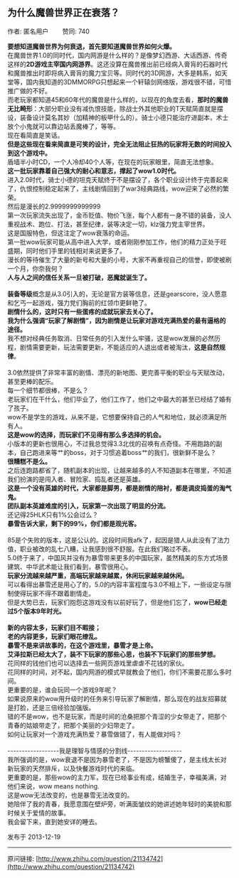 ## 为什么魔兽世界正在衰落？

作者: 匿名用户&nbsp;&nbsp;&nbsp;&nbsp;&nbsp;&nbsp;&nbsp;&nbsp;赞同: 740


<b>要想知道魔兽世界为何衰退，首先要知道魔兽世界如何火爆。</b><br>在魔兽世界1.0的同时代，国内网游是什么样的？是像梦幻西游、大话西游、传奇这样的<b>2D游戏主宰国内网游界</b>。这还没算在魔兽推出前已经病入膏肓的石器时代和魔兽推出时即将病入膏肓的魔力宝贝等。同时代的3D网游，大多是韩系，如天堂等，国内我知道的3DMMORPG只想起来一个轩辕剑网络版，游戏很不错，可惜推广做的不好。<br>而老玩家都知道45和60年代的魔兽是什么样的，以现在的角度去看，<b>那时的魔兽无比畸形</b>：大部分职业没有减仇恨技能，除战士外其他职业的T天赋简直就是摆设，装备设计莫名其妙（加精神的板甲什么的）。骑士小德只能治疗进副本，术士放个小鬼就可以靠边站丢魔棒了，等等。<br>现在看简直是笑话。<br><b>但是这些现在看来简直是可笑的设计，完全无法阻止狂热的玩家将无数的时间投入到这个游戏中。</b><br>盾墙半小时CD，一个人冷却40个人等，在现在的玩家眼里，简直无法想象。<br><b>这一批玩家靠着自己强大的耐心和意志，撑起了wow1.0时代。</b><br>进入2.0时代，骑士小德的坦克天赋终于不是摆设了，各个职业设计终于完善起来了，仇恨控制稳定起来了，主线剧情回到了war3经典路线，wow迎来了必然的繁荣。<br>然后是漫长的2.9999999999999<br>第一次玩家流失出现了，金币贬值、物价飞涨，每个人都有一身不错的装备，没人重视战术、跑位、打法，甚至纪律，装等决定一切，klz强力党主宰世界。<br>这是国服特色，但这注定了wow衰落的命运。<br>第一批wow玩家可能从高中进入大学，或者刚刚参加工作，他们的精力正处于旺盛期，同时他们手里的钱相对来说更多了。<br>漫长的等待催生了大量的新号和大量的小号，大家不再重视自己的信誉，即使被刷一个月，你奈我何？<br><b>人与人之间的信任关系一旦被打破，恶魔就诞生了。</b><br><br><b>装备等级</b>概念是从3.0引入的，无论是官方装等信息，还是gearscore，没人愿意和乞丐一起游戏，强力党们胸前的红领巾更鲜艳了。<br><b>剧情什么的，这时只有一些蛋疼的成就玩家去关心了。</b><br><b>我为什么强调“玩家了解剧情”，因为剧情是让玩家对游戏充满热爱的最有逼格的途径。</b><br>我不想对经典任务取消、日常任务的引入发什么牢骚，这是wow发展的必然历程，剧情需要更新，玩法需要更新，不能适应的人退出或者被淘汰，<b>这是自然规律</b>。<br><br>3.0依然提供了非常丰富的剧情、漂亮的新地图、更完善平衡的职业与天赋改动，甚至更棒的配乐。<br>每一个细节都很棒，不是么？<br>老玩家们在干什么，他们毕业了，他们工作了，他们之中最大的甚至已经结了婚有了孩子。<br>wow不是学生的游戏，从来不是，它想要保持自己的人气和地位，就必须满足所有人。<br><b>这是wow的选择，而玩家们不见得有那么多选择的机会。</b><br>小版本的更新也很用心，不过我总觉得3.3北伐的召唤有点奇怪。不用跑路的副本，自己跑进来等艹的boss，对于习惯追着boss艹的我们，很新鲜不是么？<br><b>很糟糕不是么。</b><br>之后连跑路都省了，随机副本的出现，让越来越多的人不知道副本在哪里，不知道我们扮演的是闯入者、冒险家、捣乱者还是英雄。<br><b>这是一个没有英雄的时代，大家都是脚男，都是剧情的陪衬，都是调皮捣蛋的淘气鬼。</b><br><b>团队副本英雄难度的引入，玩家第一次出现了明显的分流。</b><br>还记得25HLK只有1%公会过么？<br><b>暴雪告诉大家，剩下的99%，你们都是观光客。</b><br><br>85是个失败的版本，这是公认的。这段时间我afk了，起因是猎人从此没有了法力值，职业被改的乱七八糟，让我感到很不舒服。在此我们略过不表。<br>5.0终于来了，中国风并没有为暴雪带来更多的中国玩家，虽然精美的东方式场景建筑、中华武术能让我们看到，暴雪很用心。<br><b>玩家分流越来越严重，高端玩家越来越累，休闲玩家越来越休闲。</b><br>可以看得出暴雪还是用心了的，5.0的内容丰富程度与3.0不相上下，一些设定与限制使得玩家不得不跟着剧情走。<br>但是大势已去，玩家们抱怨这游戏没有以前好玩了，但是他们忘了，<b>wow已经走过5个版本9年时光。</b><br><br><b>新的内容太多，玩家们目不暇接；</b><br><b>老的内容更多，玩家们眼花缭乱。</b><br><b>暴雪不是来讲故事的，在这个游戏里，暴雪才是上帝。</b><br><b>艾泽拉斯已经太大了，装不下玩家的那些心思，也装不下玩家们的那些梦想。</b><br>花同样的钱他们也可以选择去一些网页游戏里虐虐不花钱的家伙。<br>花同样的时间，对不起，国内网游的模式早就教会了他们，你们不需要花那么多时间。<br>更重要的是，谁会玩同一个游戏9年呢？<br>如果说原来的wow用升级时的任务来引导玩家了解剧情，那么现在的战友招募就是打脸，还是三倍经验加强版。<br>错的不是wow，也不是玩家，而是时间的沧桑把那个青涩的少女带走了，把那个青春的姑娘带走了，把那个美丽的少妇带走了。<br>如何让玩家对一个游戏充满热爱？暴雪做错了，有人能做对吗？<br><br>------------------我是理智与情感的分割线-------------------<br>我所强调的是，wow衰退不是因为暴雪老了，不是因为螃蟹傻了，是主线太长对新玩家的天然排斥，以及快餐游戏时代的来临。<br>更重要的是，那些wow的主力军，现在已经事业有成，结婚生子，幸福美满，对他们来说，wow means nothing.<br>这是wow无法改变的，也是暴雪无法改变的。<br>她陪伴了我的青春，我愿意围在壁炉旁，听满面皱纹的她讲述她年轻时的美貌和那时候关于爱情的故事。<br>我会留下来，直到她安详的睡去。



发布于 2013-12-19



---
原问链接: [http://www.zhihu.com/question/21134742](http://www.zhihu.com/question/21134742)
